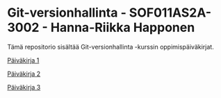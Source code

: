 # Git-versionhallinta - SOF011AS2A-3002 - Hanna-Riikka Happonen 

Tämä repositorio sisältää Git-versionhallinta -kurssin oppimispäiväkirjat.

[Päiväkirja 1](paivakirja1.md)

[Päiväkirja 2](paivakirja2.md)

[Päiväkirja 3](paivakirja3.md)